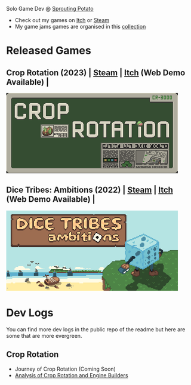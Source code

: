 Solo Game Dev @ [Sprouting Potato](https://zwodahs.itch.io/)

- Check out my games on [Itch](https://zwodahs.itch.io/) or [Steam](https://store.steampowered.com/developer/Sprouting%20Potato)
- My game jams games are organised in this [collection](https://itch.io/c/1867456/game-jams)

# Released Games

## Crop Rotation (2023) | [Steam](https://s.team/a/2348090) | [Itch](https://zwodahs.itch.io/crop-rotation) (Web Demo Available) |
![crop-rotation](games/crop-rotation.png)

## Dice Tribes: Ambitions (2022) | [Steam](https://store.steampowered.com/app/1965800/Dice_Tribes_Ambitions/) | [Itch](https://zwodahs.itch.io/dice-tribes-ambitions) (Web Demo Available) |
![dice-tribes](games/dice-tribes.png)

# Dev Logs

You can find more dev logs in the public repo of the readme but here are some that are more evergreen.

## Crop Rotation
- Journey of Crop Rotation (Coming Soon)
- [Analysis of Crop Rotation and Engine Builders](devlog/croprotation/analysis.md)
